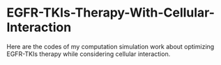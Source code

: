 # EGFR-TKIs-Therapy-With-Cellular-Interaction
Here are the codes of my computation simulation work about optimizing EGFR-TKIs therapy while considering cellular interaction.
